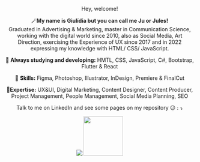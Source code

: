 
<span align="center">

Hey, welcome!

<p align="center">
  🪄<strong>My name is Giulídia but you can call me Ju or Jules!</strong>  <br> Graduated in Advertising & Marketing, master in Communication Science, working with the digital world since 2010, also as Social Media, Art Direction, exercising the Experience of UX since 2017 and in 2022 expressing my knowledge with HTML/ CSS/ JavaScript. 

</p>

<p align="center">
  📒 <strong>Always studying and developing:</strong> HMTL, CSS, JavaScript, C#, Bootstrap, Flutter & React</p>
<p align="center">
  💼 <strong>Skills:</strong> Figma, Photoshop, Illustrator, InDesign, Premiere & FinalCut 
  <p align="center">
🥇<strong>Expertise:</strong> UX&UI, Digital Marketing, Content Designer, Content Producer, Project Management, People Management, Social Media Planning, SEO</p>

<p align="center">
    
<p align="center">
  Talk to me on LinkedIn and see some pages on my repository 😉 : ⤵️
</p>

<div dir="auto">
  <a href="https://www.linkedin.com/in/giulidia/" alt="Linkedin">
  <img src="https://img.shields.io/badge/-Linkedin-0e76a8?style=for-the-badge&logo=Linkedin&logoColor=white&link=https://www.linkedin.com/in/keidsonroby/" /></a>
  <a href="https://giulidia.github.io/Jules/" alt="Github">
  <img src="https://user-images.githubusercontent.com/100308775/172061422-a10b36ff-0769-47d3-b460-bcf031c91d02.png" width="105px" /></a>
</div>  

